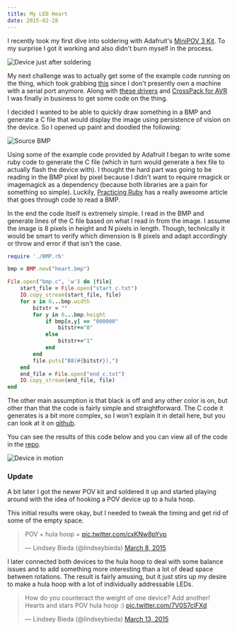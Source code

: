 ```yaml
---
title: My LED Heart
date: 2015-02-28
---
```


I recently took my first dive into soldering with Adafruit's [MiniPOV 3 Kit](http://www.adafruit.com/product/20). To my surprise I got it working and also didn't burn myself in the process.

![Device just after soldering](https://i.imgur.com/dQDNhAg.gif)

My next challenge was to actually get some of the example code running on the thing, which took grabbing [this](http://www.amazon.com/gp/product/B00425S1H8/) since I don't presently own a machine with a serial port anymore. Along with [these drivers](https://www.mac-usb-serial.com/dashboard/) and [CrossPack for AVR](http://www.obdev.at/products/crosspack/index.html) I was finally in business to get some code on the thing.

I decided I wanted to be able to quickly draw something in a BMP and generate a C file that would display the image using persistence of vision on the device. So I opened up paint and doodled the following:

![Source BMP](https://i.imgur.com/VEngO1X.png)

Using some of the example code provided by Adafruit I began to write some ruby code to generate the C file (which in turn would generate a hex file to actually flash the device with). I thought the hard part was going to be reading in the BMP pixel by pixel because I didn't want to require rmagick or imagemagick as a dependency (because both libraries are a pain for something so simple). Luckily, [Practicing Ruby](https://practicingruby.com/articles/binary-file-formats) has a really awesome article that goes through code to read a BMP.

In the end the code itself is extremely simple. I read in the BMP and generate lines of the C file based on what I read in from the image. I assume the image is 8 pixels in height and N pixels in length. Though, technically it would be smart to verify which dimension is 8 pixels and adapt accordingly or throw and error if that isn't the case.

```ruby
require './BMP.rb'

bmp = BMP.new("heart.bmp")

File.open("bmp.c", 'w') do |file|
	start_file = File.open("start_c.txt")
	IO.copy_stream(start_file, file)
	for x in 0...bmp.width
		bitstr = ""
		for y in 0...bmp.height
			if bmp[x,y] == "000000"
				bitstr+="0"
			else
				bitstr+="1"
			end
		end
		file.puts("B8(#{bitstr}),")
	end
	end_file = File.open("end_c.txt")
	IO.copy_stream(end_file, file)
end
```

The other main assumption is that black is off and any other color is on, but other than that the code is fairly simple and straightforward. The C code it generates is a bit more complex, so I won't explain it in detail here, but you can look at it on [github](https://github.com/LindseyB/bmp-to-pov/blob/master/bmp.c).

You can see the results of this code below and you can view all of the code in the [repo](https://github.com/LindseyB/bmp-to-pov).

![Device in motion](https://i.imgur.com/TyRwDpM.gif)


### Update

A bit later I got the newer POV kit and soldered it up and started playing around with the idea of hooking a POV device up to a hula hoop.

This initial results were okay, but I needed to tweak the timing and get rid of some of the empty space.

<blockquote class="twitter-video" lang="en"><p>POV + hula hoop = <a href="http://t.co/cxKNw8pYvp">pic.twitter.com/cxKNw8pYvp</a></p>&mdash; Lindsey Bieda (@lindseybieda) <a href="https://twitter.com/lindseybieda/status/574372828390125568">March 8, 2015</a></blockquote>
<p class="image">
<script async src="//platform.twitter.com/widgets.js" charset="utf-8"></script>
</p>

I later connected both devices to the hula hoop to deal with some balance issues and to add something more interesting than a lot of dead space between rotations. The result is fairly amusing, but it just stirs up my desire to make a hula hoop with a lot of individually addressable LEDs.

<blockquote class="twitter-video" lang="en"><p>How do you counteract the weight of one device? Add another! Hearts and stars POV hula hoop :) <a href="http://t.co/7V0S7clFXd">pic.twitter.com/7V0S7clFXd</a></p>&mdash; Lindsey Bieda (@lindseybieda) <a href="https://twitter.com/lindseybieda/status/576211437535678464">March 13, 2015</a></blockquote>
<script async src="//platform.twitter.com/widgets.js" charset="utf-8"></script>






